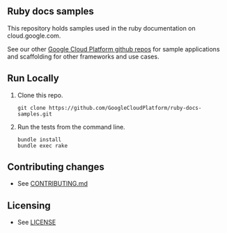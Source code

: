 ## Ruby docs samples

This repository holds samples used in the ruby documentation on
cloud.google.com.

See our other [Google Cloud Platform github
repos](https://github.com/GoogleCloudPlatform) for sample applications and
scaffolding for other frameworks and use cases.

## Run Locally
1. Clone this repo.

   ```
   git clone https://github.com/GoogleCloudPlatform/ruby-docs-samples.git
   ```
1. Run the tests from the command line.

   ```
   bundle install
   bundle exec rake
   ```

## Contributing changes

* See [CONTRIBUTING.md](CONTRIBUTING.md)

## Licensing

* See [LICENSE](LICENSE)
